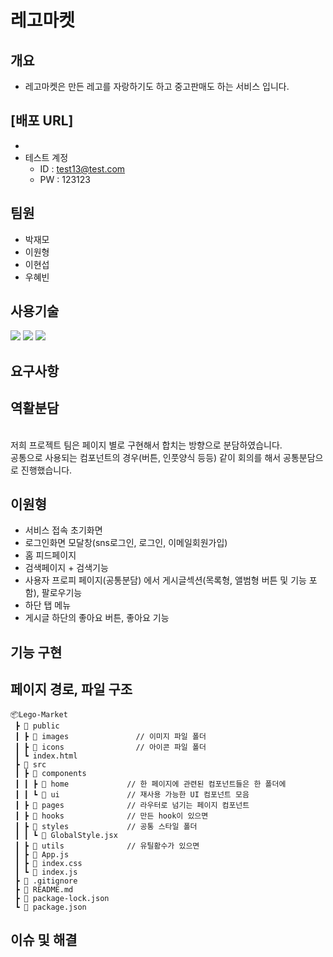 # 레고마켓 
## 개요
- 레고마켓은 만든 레고를 자랑하기도 하고 중고판매도 하는 서비스 입니다.


## [배포 URL]
- 
- 테스트 계정
    - ID : test13@test.com
    - PW : 123123

## 팀원
- 박재모
- 이원형
- 이현섭
- 우혜빈

## 사용기술
<img src="https://img.shields.io/badge/javascript-F7DF1E?style=for-the-badge&logo=javascript&logoColor=black"> <img src="https://img.shields.io/badge/react-61DAFB?style=for-the-badge&logo=react&logoColor=black"> <img src="https://img.shields.io/badge/styled-components-DB7093?style=for-the-badge&logo=styled-components&logoColor=black">

## 요구사항

<div align="left">
    <h2>역활분담</h2>
   </div>
   <br>
저희 프로젝트 팀은 페이지 별로 구현해서 합치는 방향으로 분담하였습니다.<br>
공통으로 사용되는 컴포넌트의 경우(버튼, 인풋양식 등등) 같이 회의를 해서 공통분담으로 진행했습니다.<br>

## 이원형
- 서비스 접속 초기화면
- 로그인화면 모달창(sns로그인, 로그인, 이메일회원가입)
- 홈 피드페이지
- 검색페이지 + 검색기능
- 사용자 프로피 페이지(공통분담) 에서 게시글섹션(목록형, 앨범형 버튼 및 기능 포함), 팔로우기능
- 하단 탭 메뉴
- 게시글 하단의 좋아요 버튼, 좋아요 기능
    
    
## 기능 구현

## 페이지 경로, 파일 구조
```
📦Lego-Market
 ┣ 📂 public
 ┃ ┣ 📂 images               // 이미지 파일 폴더
 ┃ ┣ 📂 icons                // 아이콘 파일 폴더
 ┃ ┗ index.html
 ┣ 📂 src
 ┃ ┣ 📂 components         
 ┃ ┃ ┣ 📂 home             // 한 페이지에 관련된 컴포넌트들은 한 폴더에 
 ┃ ┃ ┗ 📂 ui               // 재사용 가능한 UI 컴포넌트 모음
 ┃ ┣ 📂 pages              // 라우터로 넘기는 페이지 컴포넌트         
 ┃ ┣ 📂 hooks              // 만든 hook이 있으면 
 ┃ ┣ 📂 styles             // 공통 스타일 폴더 
 ┃ ┃ ┗ 📜 GlobalStyle.jsx
 ┃ ┣ 📂 utils              // 유틸홤수가 있으면 
 ┃ ┣ 📜 App.js
 ┃ ┣ 📜 index.css
 ┃ ┗ 📜 index.js
 ┣ 📜 .gitignore
 ┣ 📜 README.md
 ┣ 📜 package-lock.json
 ┗ 📜 package.json
 ```


## 이슈 및 해결

